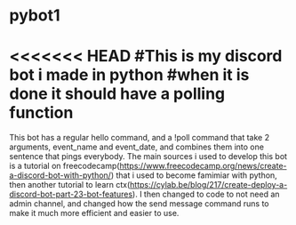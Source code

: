 # pybot1
<<<<<<< HEAD
#This is my discord bot i made in python
#when it is done it should have a polling function
=======
This bot has a regular hello command, and a !poll command that take 2 arguments, event_name and event_date, and combines them into one sentence that pings everybody.
The main sources i used to develop this bot is a tutorial on freecodecamp(https://www.freecodecamp.org/news/create-a-discord-bot-with-python/) that i used to become famimiar with python, then another tutorial to learn ctx(https://cylab.be/blog/217/create-deploy-a-discord-bot-part-23-bot-features). I then changed to code to not need an admin channel, and changed how the send message command runs to make it much more efficient and easier to use. 

